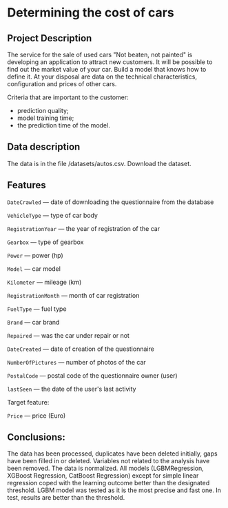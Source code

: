 # Determining the cost of cars

## Project Description

The service for the sale of used cars "Not beaten, not painted" is developing an application to attract new customers. It will be possible to find out the market value of your car. 
Build a model that knows how to define it. At your disposal are data on the technical characteristics, configuration and prices of other cars.

Criteria that are important to the customer:
* prediction quality;
* model training time;
* the prediction time of the model.

## Data description

The data is in the file /datasets/autos.csv. Download the dataset. 

## Features

`DateCrawled` — date of downloading the questionnaire from the database

`VehicleType` — type of car body

`RegistrationYear` — the year of registration of the car

`Gearbox` — type of gearbox

`Power` — power (hp)

`Model` — car model

`Kilometer` — mileage (km)

`RegistrationMonth` — month of car registration

`FuelType` — fuel type

`Brand` — car brand

`Repaired` — was the car under repair or not

`DateCreated` — date of creation of the questionnaire

`NumberOfPictures` — number of photos of the car

`PostalCode` — postal code of the questionnaire owner (user)

`lastSeen` — the date of the user's last activity

Target feature:

`Price` — price (Euro)

## Conclusions:
The data has been processed, duplicates have been deleted initially, gaps have been filled in or deleted. Variables not related to the analysis have been removed. The data is normalized.
All models (LGBMRegression, XGBoost Regression, CatBoost Regression) except for simple linear regression coped with the learning outcome better than the designated threshold.
LGBM model was tested as it is the most precise and fast one. In test, results are better than the threshold.
